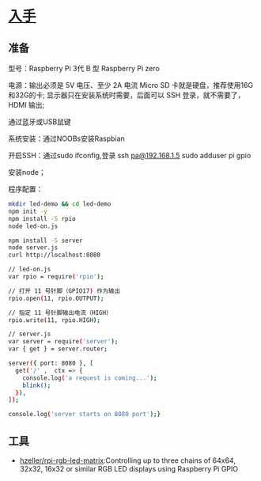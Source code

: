 # [入手](http://www.ruanyifeng.com/blog/2017/06/raspberry-pi-tutorial.html)

## 准备

型号：Raspberry Pi 3代 B 型 Raspberry Pi zero

电源：输出必须是 5V 电压、至少 2A 电流 Micro SD 卡就是硬盘，推荐使用16G和32G的卡; 显示器只在安装系统时需要，后面可以 SSH 登录，就不需要了，HDMI 输出;

通过蓝牙或USB鼠键

系统安装：通过NOOBs安装Raspbian

开启SSH：通过sudo ifconfig,登录 ssh pa@192.168.1.5 sudo adduser pi gpio

安装node；

程序配置：

```sh
mkdir led-demo && cd led-demo
npm init -y
npm install -S rpio
node led-on.js

npm install -S server
node server.js
curl http://localhost:8080

// led-on.js
var rpio = require('rpio');

// 打开 11 号针脚（GPIO17) 作为输出
rpio.open(11, rpio.OUTPUT);

// 指定 11 号针脚输出电流（HIGH）
rpio.write(11, rpio.HIGH);

// server.js
var server = require('server');
var { get } = server.router;

server({ port: 8080 }, [
  get('/' ,  ctx => {
    console.log('a request is coming...');
    blink();
  }),
]);

console.log('server starts on 8080 port');}
```

## 工具

* [hzeller/rpi-rgb-led-matrix](https://github.com/hzeller/rpi-rgb-led-matrix):Controlling up to three chains of 64x64, 32x32, 16x32 or similar RGB LED displays using Raspberry Pi GPIO
